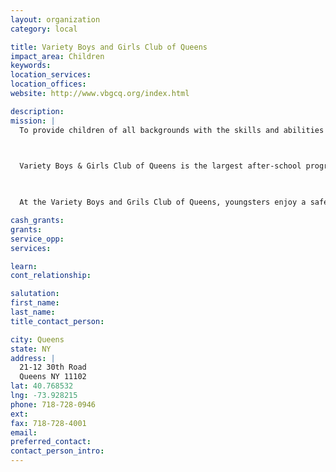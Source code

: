 ```yaml
---
layout: organization
category: local

title: Variety Boys and Girls Club of Queens
impact_area: Children
keywords: 
location_services: 
location_offices: 
website: http://www.vbgcq.org/index.html

description: 
mission: |
  To provide children of all backgrounds with the skills and abilities that will develop in them the qualities of self-esteem and self-confidence, which are needed to become responsible citizens and leaders."

  

  Variety Boys & Girls Club of Queens is the largest after-school program in Western Queens. With more than 1,000 members paying $25 (or less if the family cannot afford it) we care for nearly 200 children during our after school program.

  

  At the Variety Boys and Grils Club of Queens, youngsters enjoy a safe, active and positive environment as a constructive alternative to the streets.

cash_grants: 
grants: 
service_opp: 
services: 

learn: 
cont_relationship: 

salutation: 
first_name: 
last_name: 
title_contact_person: 

city: Queens
state: NY
address: |
  21-12 30th Road     
  Queens NY 11102
lat: 40.768532
lng: -73.928215
phone: 718-728-0946
ext: 
fax: 718-728-4001
email: 
preferred_contact: 
contact_person_intro: 
---
```

